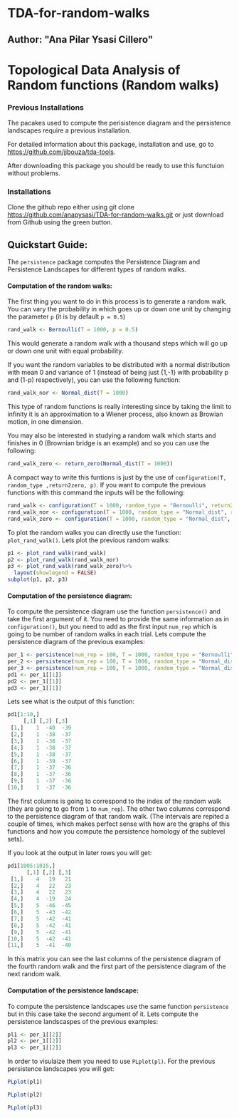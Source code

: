 # TDA-for-random-walks
## Author: "Ana Pilar Ysasi Cillero"



# Topological Data Analysis of Random functions (Random walks)

### Previous Installations

The pacakes used to compute the perisistence diagram and the persistence landscapes require a previous installation. 

For detailed information about this package, installation and use, go to <https://github.com/jjbouza/tda-tools>.

After downloading this package you should be ready to use this functuion without problems.


### Installations

Clone the github repo either using git clone <https://github.com/anapysasi/TDA-for-random-walks.git> or just download from Github using the green button.


## Quickstart Guide:

The ```persistence``` package computes the Persistence Diagram and Persistence Landscapes for different types of random walks.



#### Computation of the random walks:

The first thing you want to do in this process is to generate a random walk. You can vary the probability in which goes up or down one unit by changing the parameter ```p``` (it is by default ```p = 0.5```) 
```R
rand_walk <- Bernoulli(T = 1000, p = 0.5)
```

This would generate a random walk with a thousand steps which will go up or down one unit with equal probability.

If you want the random variables to be distributed with a normal distribution with mean 0 and variance of 1 (instead of being just {1,-1} with probability p and (1-p) respectively), you can use the following function:
```R
rand_walk_nor <- Normal_dist(T = 1000)
```

This type of random functions is really interesting since by taking the limit to infinity it is an approximation to a Wiener process, also known as Browian motion, in one dimension.

You may also be interested in studying a random walk which starts and finishes in 0 (Brownian bridge is an example) and so you can use the following:
```R
rand_walk_zero <- return_zero(Normal_dist(T = 1000))
```

A compact way to write this funtions is just by the use of ```configuration(T, random_type ,return2zero, p)```. If you want to compute the previous functions with this command the inputs will be the following:
```R
rand_walk <- configuration(T = 1000, random_type = "Bernoulli", return2zero = FALSE, p = 0.5)
rand_walk_nor <- configuration(T = 1000, random_type = "Normal_dist", return2zero = FALSE)
rand_walk_zero <- configuration(T = 1000, random_type = "Normal_dist", return2zero = TRUE)
```
To plot the random walks you can directly use the function: ```plot_rand_walk()```. Lets plot the previous random walks:

```R
p1 <- plot_rand_walk(rand_walk)
p2 <- plot_rand_walk(rand_walk_nor)
p3 <- plot_rand_walk(rand_walk_zero)%>%
  layout(showlegend = FALSE)
subplot(p1, p2, p3)
```

#### Computation of the persistence diagram:

To compute the persistence diagram use the function ```persistence()``` and take the first argument of it. You need to provide the same information as in ```configuration()```, but you need to add as the first input ```num_rep``` which is going to be number of random walks in each trial. Lets compute the persistence diagram of the previous examples:
```R
per_1 <- persistence(num_rep = 100, T = 1000, random_type = "Bernoulli", return2zero = FALSE, p = 0.5)
per_2 <- persistence(num_rep = 100, T = 1000, random_type = "Normal_dist", return2zero = FALSE)
per_3 <- persistence(num_rep = 100, T = 1000, random_type = "Normal_dist", return2zero = TRUE)
pd1 <- per_1[[1]]
pd2 <- per_1[[1]]
pd3 <- per_1[[1]]
```

Lets see what is the output of this function:
```R
pd1[1:10,]
     [,1] [,2] [,3]
 [1,]    1  -40  -39
 [2,]    1  -38  -37
 [3,]    1  -38  -37
 [4,]    1  -38  -37
 [5,]    1  -38  -37
 [6,]    1  -39  -37
 [7,]    1  -37  -36
 [8,]    1  -37  -36
 [9,]    1  -37  -36
[10,]    1  -37  -36
```

The first columns is going to correspond to the index of the random walk (they are going to go from ```1``` to ```num_rep```). The other two columns correspond to the persistence diagram of that random walk. (The intervals are repited a couple of times, which makes perfect sense with how are the graphs of this functions and how you compute the persistence homology of the sublevel sets). 

If you look at the output in later rows you will get:
```R
pd1[1005:1015,]
      [,1] [,2] [,3]
 [1,]    4   19   21
 [2,]    4   22   23
 [3,]    4   22   23
 [4,]    4  -19   24
 [5,]    5  -46  -45
 [6,]    5  -43  -42
 [7,]    5  -42  -41
 [8,]    5  -42  -41
 [9,]    5  -42  -41
[10,]    5  -42  -41
[11,]    5  -41  -40
```

In this matrix you can see the last columns of the persistence diagram of the fourth random walk and the first part of the persistence diagram of the next random walk. 
   

#### Computation of the persistence landscape:

To compute the persistence landscapes use the same function ```persistence``` but in this case take the second argument of it. Lets compute the persistence landscaspes of the previous examples:
```R
pl1 <- per_1[[2]]
pl2 <- per_1[[2]]
pl3 <- per_1[[2]]
```

In order to visulaize them you need to use ```PLplot(pl)```. For the previous persistence landscapes you will get:
```R
PLplot(pl1)
```
```R
PLplot(pl2)
```
```R
PLplot(pl3)
```
